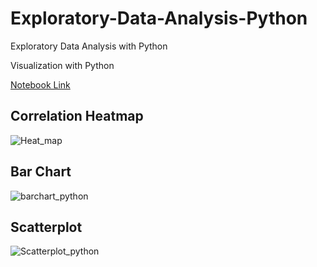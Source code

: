 # Exploratory-Data-Analysis-Python
Exploratory Data Analysis with Python 

Visualization with Python

[Notebook Link](https://anaconda.cloud/api/nbserve/launch_notebook?nb_url=https%3A%2F%2Fanaconda.cloud%2Fapi%2Fprojects%2F3462639f-5a8c-4132-9447-8728fc876ace%2Fversions%2F5769b58e-02ec-4b3a-bd10-dc7400c02360%2Ffiles%2FDVwithPython.ipynb)


## Correlation Heatmap
![Heat_map](https://github.com/BusraArlier/Exploratory-Data-Analysis-Python/assets/147072169/4bfe4971-a029-43bd-a93b-9f59bdcbd847)

## Bar Chart
![barchart_python](https://github.com/BusraArlier/Exploratory-Data-Analysis-Python/assets/147072169/f6461571-874f-47ff-b24b-4db4419bbd56)

## Scatterplot 

![Scatterplot_python](https://github.com/BusraArlier/Exploratory-Data-Analysis-Python/assets/147072169/fbe730a0-173b-43b7-b5b2-ec2f4be35c79)


